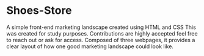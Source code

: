 # Shoes-Store
A simple front-end marketing landscape created using HTML and CSS
This was created for study purposes. Contributions are highly accepted feel free to reach out or ask for access.
Composed of three webpages, it provides a clear layout of how one good marketing landscape could look like.
